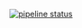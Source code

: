 [![pipeline status](https://gitlab.com/the-language/the-language.gitlab.io/badges/master/pipeline.svg)](https://gitlab.com/the-language/the-language.gitlab.io/commits/master)
